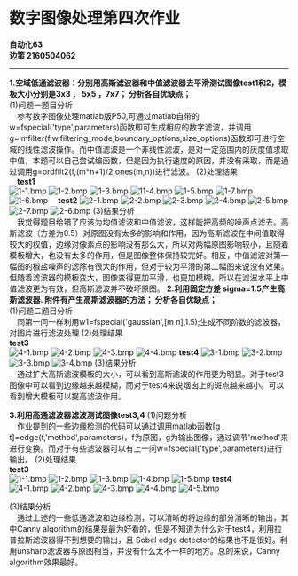 # 数字图像处理第四次作业 
**自动化63  
边策
2160504062**  
***  
**1.空域低通滤波器：分别用高斯滤波器和中值滤波器去平滑测试图像test1和2，模板大小分别是3x3 ， 5x5 ，7x7； 分析各自优缺点；**   
(1)问题一题目分析  
&emsp;参考数字图像处理matlab版P50,可通过matlab自带的w=fspecial('type',parameters)函数即可生成相应的数字滤波，并调用g=imfilter(f,w,filtering_mode,boundary_options,size_options)函数即可进行空域的线性滤波操作。而中值滤波是一个非线性滤波，是对一定范围内的灰度值求取中值，本题可以自己尝试编函数，但是因为执行速度的原因，并没有采取，而是通过调用g=ordfilt2(f,(m*n+1)/2,ones(m,n))进行滤波。
(2)处理结果   
&emsp;**test1**  
![1-1.bmp](https://i.loli.net/2019/03/18/5c8f8132c67aa.bmp)
![1-2.bmp](https://i.loli.net/2019/03/18/5c8f8133126d4.bmp)
![1-3.bmp](https://i.loli.net/2019/03/18/5c8f813323cc3.bmp)
![11-4.bmp](https://i.loli.net/2019/03/18/5c8f81338fd01.bmp)
![1-5.bmp](https://i.loli.net/2019/03/18/5c8f81334b6dd.bmp)
![1-7.bmp](https://i.loli.net/2019/03/18/5c8f813377eb9.bmp)
![1-6.bmp](https://i.loli.net/2019/03/18/5c8f81337b048.bmp)
&emsp;**test2** 
![2-1.bmp](https://i.loli.net/2019/03/18/5c8f81ab3188c.bmp)
![2-2.bmp](https://i.loli.net/2019/03/18/5c8f81ab889bd.bmp)
![2-3.bmp](https://i.loli.net/2019/03/18/5c8f81ac2aedd.bmp)
![2-4.bmp](https://i.loli.net/2019/03/18/5c8f81b14b9b9.bmp)
![2-5.bmp](https://i.loli.net/2019/03/18/5c8f81b429d20.bmp)
![2-7.bmp](https://i.loli.net/2019/03/18/5c8f81b4ab51a.bmp)
![2-6.bmp](https://i.loli.net/2019/03/18/5c8f81b4bf8eb.bmp)
(3)结果分析  
&emsp;我觉得题目给错了应该为均值滤波和中值滤波，这样能把高频的噪声点滤去。高斯滤波（方差为0.5）对原图没有太多的影响和作用，因为高斯滤波在中间值取得较大的权值，边缘对像素点的影响没有那么大，所以对两幅原图影响较小，且随着模板增大，也没有太多的作用，但是图像整体保持较完好。相反，中值滤波对第一幅图的椒盐噪声的滤除有很大的作用，但对于较为平滑的第二幅图来说没有效果。但随着滤波器的模板变大，图像变得更加平滑，也更加模糊。所以在滤波水平上中值滤波更为有效，但高斯滤波并不破坏原图。
**2.利用固定方差 sigma=1.5产生高斯滤波器. 附件有产生高斯滤波器的方法； 分析各自优缺点；**   
(1)问题二题目分析     
 &emsp;同第一问一样利用w1=fspecial('gaussian',[m n],1.5);生成不同阶数的滤波器，对图片进行滤波处理
(2)处理结果            
 **test3**  
![4-1.bmp](https://i.loli.net/2019/03/18/5c8f82516de8d.bmp)
![4-2.bmp](https://i.loli.net/2019/03/18/5c8f82509380a.bmp)
![4-3.bmp](https://i.loli.net/2019/03/18/5c8f825100a3b.bmp)
![4-4.bmp](https://i.loli.net/2019/03/18/5c8f825157a88.bmp)
 **test4**
![3-1.bmp](https://i.loli.net/2019/03/18/5c8f82544bf80.bmp)
![3-2.bmp](https://i.loli.net/2019/03/18/5c8f825594379.bmp)
![3-3.bmp](https://i.loli.net/2019/03/18/5c8f826014953.bmp)
![3-4.bmp](https://i.loli.net/2019/03/18/5c8f82601a123.bmp)
(3)结果分析  
&emsp;通过扩大高斯滤波模板的大小，可以看到高斯滤波的作用更为明显。对于test3图像中可以看到边缘越来越模糊，而对于test4来说烟囱上的斑点越来越小。可以看到增大模板可以提高滤波作用。

**3.利用高通滤波器滤波测试图像test3,4** 
(1)问题分析  
 &emsp;作业提到的一些边缘检测的代码可以通过调用matlab函数[g , t]=edge(f,'method',parameters)，f为原图，g为输出图像，通过调节'method'来进行变换。而对于有些滤波器可以有上一问w=fspecial('type',parameters)进行输出。 
(2)处理结果  
**test3**  
![1-1.bmp](https://i.loli.net/2019/03/18/5c8f81ba3ba39.bmp)
![1-2.bmp](https://i.loli.net/2019/03/18/5c8f81ba49ba7.bmp)
![1-3.bmp](https://i.loli.net/2019/03/18/5c8f81ba3914d.bmp)
![1-4.bmp](https://i.loli.net/2019/03/18/5c8f81ba47570.bmp)
![1-5.bmp](https://i.loli.net/2019/03/18/5c8f81ba44e68.bmp)
**test4**  
![4-1.bmp](https://i.loli.net/2019/03/18/5c8f81d7ca6b5.bmp)
![4-2.bmp](https://i.loli.net/2019/03/18/5c8f81d82fed7.bmp)
![4-3.bmp](https://i.loli.net/2019/03/18/5c8f81d8201f2.bmp)
![4-4.bmp](https://i.loli.net/2019/03/18/5c8f81d7c90bc.bmp)
![4-5.bmp](https://i.loli.net/2019/03/18/5c8f81d858a9b.bmp)

(3)结果分析  
&emsp;通过上述的一些低通滤波和边缘检测，可以清晰的将边缘的部分清晰的输出，其中Canny algorithm的结果是最为好看的，但是不知道为什么对于test4，利用拉普拉斯滤波器得不到想要的输出，且 Sobel edge detector的结果也不是很好。利用unsharp滤波器与原图相当，并没有什么太不一样的地方。总的来说，Canny algorithm效果最好。












  
     